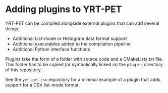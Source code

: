 # Adding plugins to YRT-PET

YRT-PET can be compiled alongside external plugins that can add several things:
- Additional List-mode or Histogram data format support
- Additional executables added to the compilation pipeline
- Additional Python interface functions

Plugins take the form of a folder with source code and a CMakeLists.txt file.
This folder has to be copied (or symbolically linked in) the `plugins` directory
of this repository.

See the `yrt-pet-csv` repository for a minimal example of a plugin that adds
support for a CSV list-mode format.
